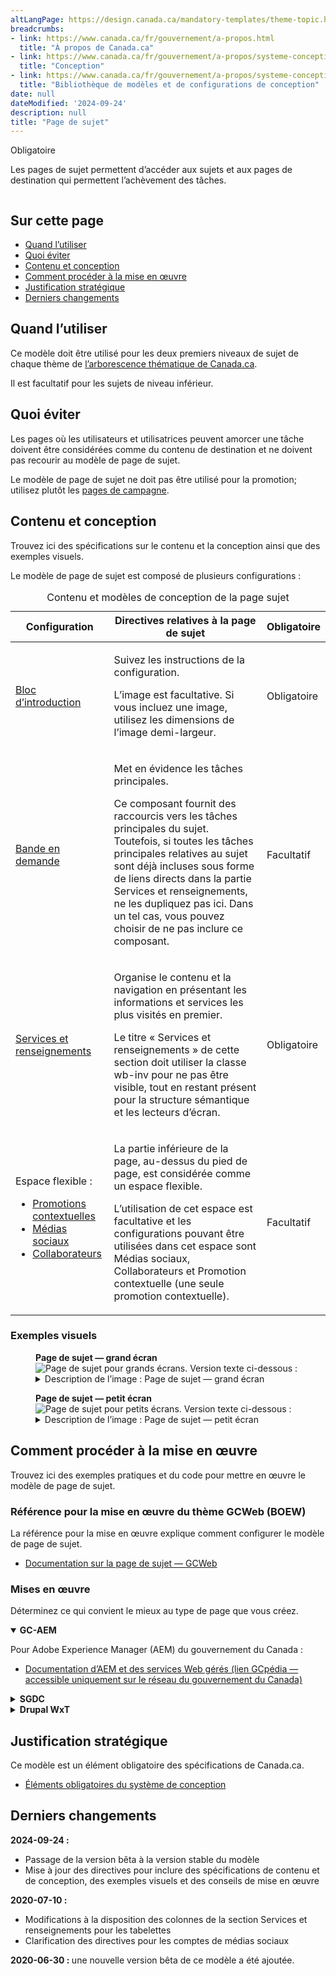 ```yaml
---
altLangPage: https://design.canada.ca/mandatory-templates/theme-topic.html
breadcrumbs:
- link: https://www.canada.ca/fr/gouvernement/a-propos.html
  title: "À propos de Canada.ca"
- link: https://www.canada.ca/fr/gouvernement/a-propos/systeme-conception.html
  title: "Conception"
- link: https://www.canada.ca/fr/gouvernement/a-propos/systeme-conception/bibliotheque-modeles.html
  title: "Bibliothèque de modèles et de configurations de conception"
date: null
dateModified: '2024-09-24'
description: null
title: "Page de sujet"
---
```


<p>
 <span class="label label-danger">
  Obligatoire
 </span>
</p>

<p>Les pages de sujet permettent d’accéder aux sujets et aux pages de destination qui permettent l’achèvement des tâches.</p>

<div class="pattern-demo mrgn-tp-lg mrgn-bttm-xl"><img src="../images/topic-page-crop-fr.png" class="img-responsive" alt="" /></div>

<section>
 <h2>Sur cette page</h2>
    <ul>
        <li><a href="#use">Quand l’utiliser</a></li>
        <li><a href="#avoid">Quoi éviter</a></li>
        <li><a href="#design">Contenu et conception</a></li>
        <li><a href="#implement">Comment procéder à la mise en œuvre</a></li>
        <li><a href="#research">Justification stratégique </a></li>
        <li><a href="#changes">Derniers changements</a></li>
    </ul>
</section>
<section>
     <h2 id="use">Quand l’utiliser</h2>
     <p>Ce modèle doit être utilisé pour les deux premiers niveaux de sujet de chaque thème de <a href="https://www.canada.ca/fr/gouvernement/a-propos/systeme-conception/arborescence-thematique-types-contenu.html#tree">l’arborescence thématique de Canada.ca</a>.</p>
     <p>Il est facultatif pour les sujets de niveau inférieur.</p>
</section>
<section>
     <h2 id="avoid">Quoi éviter</h2>
     <p>Les pages où les utilisateurs et utilisatrices peuvent amorcer une tâche doivent être considérées comme du contenu de destination et ne doivent pas recourir au modèle de page de sujet.</p>
     <p>Le modèle de page de sujet ne doit pas être utilisé pour la promotion; utilisez plutôt les <a href="../modeles-recommandes/pages-campagnes.html">pages de campagne</a>.</p>
</section>
<section>
     <h2 id="design">Contenu et conception</h2>
     <p>Trouvez ici des spécifications sur le contenu et la conception ainsi que des exemples visuels.</p>
     <p>Le modèle de page de sujet est composé de plusieurs configurations&nbsp;:</p>
     <div class="row mrgn-tp-lg">
            <div class="col-md-12">
                <div class="panel panel-default">
                    <table class="table table-striped" id="ilp-01" aria-live="polite">
                        <caption class="wb-inv">
                            Contenu et modèles de conception de la page sujet
                        </caption>
                        <thead>
                            <tr>
                                <th class="col-md-3">Configuration</th>
                                <th class="col-md-7">Directives relatives à la page de sujet</th>
                                <th class="col-md-2 text-center">Obligatoire</th>
                            </tr>
                        </thead>
                        <tbody>
                            <tr>
                                <td><a href="../configurations-conception-communes/bloc-introduction.html">Bloc d’introduction</a></td>
                                <td>
                                    <p>Suivez les instructions de la configuration.</p>
                                    <p>L’image est facultative. Si vous incluez une image, utilisez les dimensions de l’image demi-largeur.</p>
                                </td>
                                <td class="text-center"><span class="far fa-check-circle text-success"></span><span class="wb-inv"> Obligatoire</span></td>
                            </tr>
                            <tr>
                                <td><a href="../configurations-conception-communes/en-demande.html">Bande en demande</a></td>
                                <td>
                                    <p>Met en évidence les tâches principales.</p>
                                    <p>Ce composant fournit des raccourcis vers les tâches principales du sujet. Toutefois, si toutes les tâches principales relatives au sujet sont déjà incluses sous forme de liens directs dans la partie Services et renseignements, ne les dupliquez pas ici. Dans un tel cas, vous pouvez choisir de ne pas inclure ce composant.</p>
                                </td>
                               <td class="text-center">Facultatif</td>
                            </tr>
                            <tr>
                                <td><a href="../configurations-conception-communes/services-renseignements.html">Services et renseignements</a></td>
                                <td>
                                <p>Organise le contenu et la navigation en présentant les informations et services les plus visités en premier.</p>
                                <p>Le titre « Services et renseignements » de cette section doit utiliser la classe wb-inv pour ne pas être visible, tout en restant présent pour la structure sémantique et les lecteurs d’écran.</p>
                                </td>
                                <td class="text-center"><span class="far fa-check-circle text-success"></span><span class="wb-inv"> Obligatoire</span></td>
                            </tr>
                            <tr>
                                <td>
                                    Espace flexible&nbsp;:<br />
                                    <ul>
                                        <li><a href="../configurations-conception-communes/vignettes-promotionnelles.html">Promotions contextuelles</a></li>
                                        <li><a href="../configurations-conception-communes/bloc-medias-sociaux.html">Médias sociaux</a></li>
                                        <li><a href="../configurations-conception-communes/collaborateurs.html">Collaborateurs</a></li>
                                    </ul>
                                </td>
                                <td>
                                    <p>La partie inférieure de la page, au-dessus du pied de page, est considérée comme un espace flexible.</p>
                                    <p>L’utilisation de cet espace est facultative et les configurations pouvant être utilisées dans cet espace sont Médias sociaux, Collaborateurs et Promotion contextuelle (une seule promotion contextuelle).</p>
                                </td>
                                <td class="text-center">Facultatif</td>
                            </tr>
                        </tbody>
                    </table>
                </div>
            </div>
        </div>
 <h3>Exemples visuels 
</h3>
        <div class="pattern-demo mrgn-tp-md mrgn-bttm-md">
            <figure class="mrgn-tp-md mrgn-bttm-lg">
                <figcaption><b>Page de sujet — grand écran</b></figcaption>
                <img src="../images/topic-page-large-fr.png" class="img-responsive" alt="Page de sujet pour grands écrans. Version texte ci-dessous&nbsp;:" />
                <details>
                    <summary>Description de l’image&nbsp;: Page de sujet — grand écran</summary>
                    <p>La page de sujet commence par un bloc d’introduction. Le [titre du sujet] est affiché dans le style standard H1 de Canada.ca. Après cela, 1 à 2 phrases décrivent les sujets et les principales tâches accessibles sur la page. À droite se trouve une image avec des dimensions de 520 px sur 200 px..</p>
                    <p>Sous le bloc d’introduction se trouve une bande En demande avec deux colonnes de liens (trois dans chaque rangée). Les liens mènent aux tâches principales.</p>
                    <p>En dessous de la bande En demande se trouve la configuration Services et renseignements. Il s’agit de trois colonnes, avec trois sujets dans chaque colonne. Le sujet commence par un titre sous forme d’hyperlien, suivi d’une description. Les instructions pour la description sont les suivantes&nbsp;: utilisez des verbes d’action ou énumérez simplement des mots-clés pour résumer les informations ou les tâches qui peuvent être accomplies sur la page à laquelle le lien renvoie.</p>
                    <p>Une promotion contextuelle se trouve sous la configuration Services et renseignements. Elle comprend une image positionnée à gauche, dont les dimensions sont de 360 px sur 203 px. À droite de l’image se trouve un titre en hyperlien pour l’élément vedette, suivi d’une brève description de celui-ci.</p>
                    <p>À droite de la promotion contextuelle se trouve le composant Médias sociaux. Son titre est «&nbsp;Dans les médias sociaux&nbsp;». Il comprend cinq icônes&nbsp;: Facebook, X, YouTube, Instagram, LinkedIn. À côté de chaque icône se trouve le nom du compte en hyperlien. Sous les icônes se trouve un lien intitulé «&nbsp;D’autres moyens de rester en contact&nbsp;». </p>
                    <p>En bas de la page, juste au-dessus du champ «&nbsp;Date de modification&nbsp;» et du pied de page, se trouve la configuration Collaborateurs. Elle est alignée à gauche. Elle est composée du texte «&nbsp;De&nbsp;:&nbsp;» suivi d’un hyperlien intitulé «&nbsp;[Ministère ou organisme]&nbsp;», le tout étant présenté horizontalement.</p> 
               </details>
               </figure>
        </div>
                <div class="pattern-demo mrgn-tp-md mrgn-bttm-md">
            <figure class="mrgn-tp-md mrgn-bttm-lg">
                <figcaption><b>Page de sujet — petit écran</b></figcaption>
                <img src="../images/topic-page-sm-fr.png" class="img-responsive" alt="Page de sujet pour petits écrans. Version texte ci-dessous&nbsp;:" />
                <details>
                    <summary>Description de l’image&nbsp;: Page de sujet — petit écran</summary>
                    <p>La page de sujet commence par un bloc d’introduction. Le [titre du sujet] est affiché dans le style standard H1 de Canada.ca. Après cela, 1 à 2 phrases décrivent les sujets et les principales tâches accessibles sur la page.</p>
                    <p>Sous le bloc d’introduction se trouve une bande En demande avec une colonne de liens (six au total). Les liens mènent aux tâches principales.</p>
                    <p>En dessous de la bande En demande se trouve la configuration Services et renseignements. Il s’agit d’une colonne, avec neuf sujets au total. Le sujet commence par un titre sous forme d’hyperlien, suivi d’une description. Les instructions pour la description sont les suivantes&nbsp;: utilisez des verbes d’action ou énumérez simplement des mots-clés pour résumer les informations ou les tâches qui peuvent être accomplies sur la page à laquelle le lien renvoie.</p>
                    <p>Une promotion contextuelle se trouve sous la configuration Services et renseignements. L’image de la promotion apparaît en premier, avec des dimensions de 360 px sur 203 px. En dessous de l’image se trouve un titre en hyperlien pour l’élément vedette, suivi d’une brève description de celui-ci.</p>
                    <p>En dessous de la promotion contextuelle se trouve le composant Médias sociaux. Son titre est «&nbsp;Dans les médias sociaux&nbsp;». Il comprend cinq icônes&nbsp;: Facebook, X, YouTube, Instagram, LinkedIn. À côté de chaque icône se trouve le nom du compte en hyperlien. Sous les icônes se trouve un lien intitulé «&nbsp;D’autres moyens de rester en contact&nbsp;».</p>
                    <p>En bas de la page, juste au-dessus du champ «&nbsp;Date de modification&nbsp;» et du pied de page, se trouve la configuration Collaborateurs. Elle est alignée à gauche. Elle est composée du texte «&nbsp;De&nbsp;:&nbsp;» suivi d’un hyperlien intitulé «&nbsp;[Ministère ou organisme]&nbsp;», le tout étant présenté verticalement.</p> 
               </details>
               </figure>
        </div>
<section>
<section>
     <h2 id="implement">Comment procéder à la mise en œuvre</h2>
        <p>Trouvez ici des exemples pratiques et du code pour mettre en œuvre le modèle de page de sujet.</p>
        <h3>Référence pour la mise en œuvre du thème GCWeb (BOEW)</h3>
        <p>La référence pour la mise en œuvre explique comment configurer le modèle de page de sujet.</p>
        <ul>
            <li><a href="https://wet-boew.github.io/GCWeb/templates/topic/topic-doc-fr.html">Documentation sur la page de sujet — GCWeb</a></li>
        </ul>
        <h3>Mises en œuvre</h3>
        <p>Déterminez ce qui convient le mieux au type de page que vous créez.</p>
        <div class="row">
            <div class="col-md-8">
                <div class="wb-tabs mrgn-tp-lg">
                    <div class="tabpanels">
                        <details id="004" open="open">
                            <summary><strong>GC-AEM</strong></summary>
                            <p class="mrgn-tp-lg">Pour Adobe Experience Manager (AEM) du gouvernement du Canada&nbsp;:</p>
                            <ul>
                                <li>
                                    <a href="https://www.gcpedia.gc.ca/wiki/Documentation_d%27AEM_spécifique_au_GC_6.5">
                                        Documentation d’AEM et des services Web gérés (lien GCpédia — accessible uniquement sur le réseau du gouvernement du Canada)
                                    </a>
                                </li>
                            </ul>
                        </details>
                        <details id="005">
                            <summary><strong>SGDC</strong></summary>
                            <p class="mrgn-tp-lg">Pour la solution de gabarits à déploiement centralisé (SGDC)&nbsp;:</p>
                            <ul>
                                <li><a href="https://cenw-wscoe.github.io/sgdc-cdts/docs/index-fr.html">Documentation de la SGDC</a></li>
                            </ul>
                        </details>
                        <details id="006">
                            <summary><strong>Drupal WxT</strong></summary>
                            <p class="mrgn-tp-lg">Pour Drupal WxT&nbsp;:</p>
                            <ul>
                                <li><a href="https://drupalwxt.github.io/">Documentation de Drupal WxT (en anglais seulement)</a></li>
                            </ul>
                        </details>
                    </div>
                </div>
            </div>
        </div>
</section>
<section>
     <h2 id="research">Justification stratégique</h2>
     <p>Ce modèle est un élément obligatoire des spécifications de Canada.ca.</p>
     <ul>
          <li><a href="https://conception.canada.ca/specifications/elements-obligatoires.html">Éléments obligatoires du système de conception</a></li>
     </ul>
</section>
<section>
 <h2 id="changements">
  Derniers changements
 </h2>
 <p>
  <strong>
   2024-09-24&nbsp;:
  </strong>
 </p>
 <ul>
  <li>
   Passage de la version bêta à la version stable du modèle
  </li>
  <li>
   Mise à jour des directives pour inclure des spécifications de contenu et de conception, des exemples visuels et des conseils de mise en œuvre
  </li>
 </ul>
 <p>
  <strong>
   2020-07-10&nbsp;:
  </strong>
 </p>
 <ul>
  <li>
   Modifications à la disposition des colonnes de la section Services et renseignements pour les tabelettes
  </li>
  <li>
   Clarification des directives pour les comptes de médias sociaux
  </li>
 </ul>
 <p>
  <strong>
   2020-06-30&nbsp;:
  </strong>
  une nouvelle version bêta de ce modèle a été ajoutée.
 </p>
</section>
